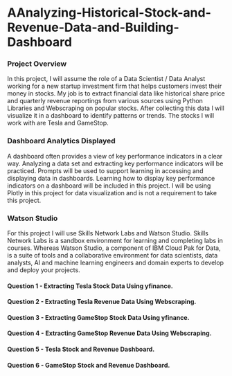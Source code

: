 # AAnalyzing-Historical-Stock-and-Revenue-Data-and-Building-Dashboard



### Project Overview

In this project, I will assume the role of a Data Scientist / Data Analyst working for a new startup investment firm that helps customers invest their money in stocks. My job is to extract financial data like historical share price and quarterly revenue reportings from various sources using Python Libraries and Webscraping on popular stocks. After collecting this data I will visualize it in a dashboard to identify patterns or trends. The stocks I will work with are Tesla and GameStop.

### Dashboard Analytics Displayed

A dashboard often provides a view of key performance indicators in a clear way. Analyzing a data set and extracting key performance indicators will be practiced. Prompts will be used to support learning in accessing and displaying data in dashboards. Learning how to display key performance indicators on a dashboard will be included in this project. I will be using Plotly in this project for data visualization and is not a requirement to take this project.

### Watson Studio

For this project I will use Skills Network Labs and Watson Studio. Skills Network Labs is a sandbox environment for learning and completing labs in courses. Whereas Watson Studio, a component of IBM Cloud Pak for Data, is a suite of tools and a collaborative environment for data scientists, data analysts, AI and machine learning engineers and domain experts to develop and deploy your projects.



#### Question 1 - Extracting Tesla Stock Data Using yfinance.

#### Question 2 - Extracting Tesla Revenue Data Using Webscraping.

#### Question 3 - Extracting GameStop Stock Data Using yfinance.

#### Question 4 - Extracting GameStop Revenue Data Using Webscraping.

#### Question 5 - Tesla Stock and Revenue Dashboard.

#### Question 6 - GameStop Stock and Revenue Dashboard.
